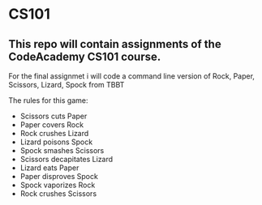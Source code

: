 # CS101

## This repo will contain assignments of the CodeAcademy CS101 course.

For the final assignmet i will code a command line version of Rock, Paper, Scissors, Lizard, Spock from TBBT

The rules for this game:

* Scissors cuts Paper
* Paper covers Rock
* Rock crushes Lizard
* Lizard poisons Spock
* Spock smashes Scissors
* Scissors decapitates Lizard
* Lizard eats Paper
* Paper disproves Spock
* Spock vaporizes Rock
* Rock crushes Scissors